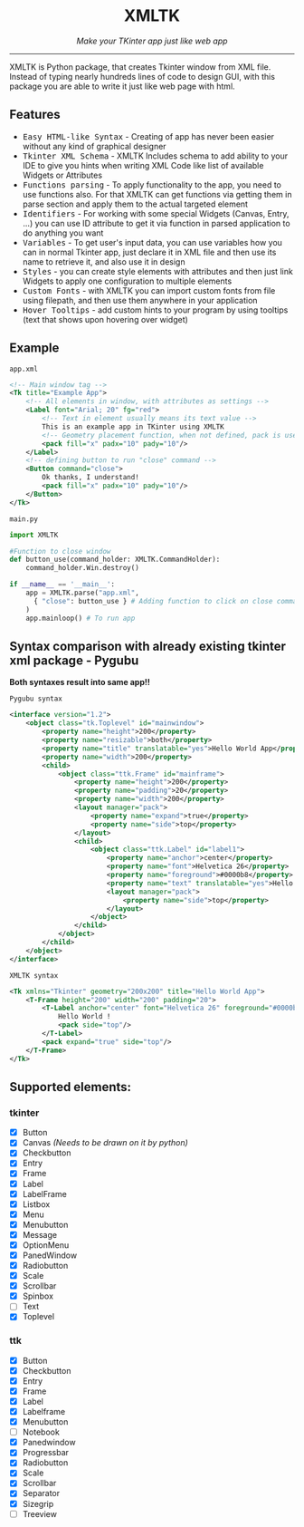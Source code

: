 <h1 align="center">XMLTK</h1>
<p align="center"><i>Make your TKinter app just like web app</i></p>

---


XMLTK is Python package, that creates Tkinter window from XML file. 
Instead of typing nearly hundreds lines of code to design GUI, with this
package you are able to write it just like web page with html.

## Features

- <kbd>Easy HTML-like Syntax</kbd> - Creating of app has never been easier without
any kind of graphical designer
- <kbd>Tkinter XML Schema</kbd> - XMLTK Includes schema to add ability to your IDE to give
you hints when writing XML Code like list of available Widgets or Attributes
- <kbd>Functions parsing</kbd> - To apply functionality to the app, you need to use functions also.
For that XMLTK can get functions via getting them in parse section and apply them to the actual
targeted element
- <kbd>Identifiers</kbd> - For working with some special Widgets (Canvas, Entry, ...) you can use ID
attribute to get it via function in parsed application to do anything you want
- <kbd>Variables</kbd> - To get user's input data, you can use variables how you can in normal Tkinter app,
just declare it in XML file and then use its name to retrieve it, and also use it in design
- <kbd>Styles</kbd> - you can create style elements with attributes and then
just link Widgets to apply one configuration to multiple elements
- <kbd>Custom Fonts</kbd> - with XMLTK you can import custom fonts from file using filepath,
and then use them anywhere in your application
- <kbd>Hover Tooltips</kbd> - add custom hints to your program by using tooltips (text that shows upon hovering over widget)

## Example

`app.xml`
```xml
<!-- Main window tag -->
<Tk title="Example App">
    <!-- All elements in window, with attributes as settings -->
    <Label font="Arial; 20" fg="red">
        <!-- Text in element usually means its text value -->
        This is an example app in TKinter using XMLTK
        <!-- Geometry placement function, when not defined, pack is used in default -->
        <pack fill="x" padx="10" pady="10"/>
    </Label>
    <!-- defining button to run "close" command -->
    <Button command="close">
        Ok thanks, I understand!
        <pack fill="x" padx="10" pady="10"/>
    </Button>
</Tk>
```
`main.py`
```python
import XMLTK

#Function to close window
def button_use(command_holder: XMLTK.CommandHolder):
    command_holder.Win.destroy()

if __name__ == '__main__':
    app = XMLTK.parse("app.xml",
      { "close": button_use } # Adding function to click on close command 
    )
    app.mainloop() # To run app
```

## Syntax comparison with already existing tkinter xml package - Pygubu

**Both syntaxes result into same app!!**

`Pygubu syntax`

```xml
<interface version="1.2">
    <object class="tk.Toplevel" id="mainwindow">
        <property name="height">200</property>
        <property name="resizable">both</property>
        <property name="title" translatable="yes">Hello World App</property>
        <property name="width">200</property>
        <child>
            <object class="ttk.Frame" id="mainframe">
                <property name="height">200</property>
                <property name="padding">20</property>
                <property name="width">200</property>
                <layout manager="pack">
                    <property name="expand">true</property>
                    <property name="side">top</property>
                </layout>
                <child>
                    <object class="ttk.Label" id="label1">
                        <property name="anchor">center</property>
                        <property name="font">Helvetica 26</property>
                        <property name="foreground">#0000b8</property>
                        <property name="text" translatable="yes">Hello World !</property>
                        <layout manager="pack">
                            <property name="side">top</property>
                        </layout>
                    </object>
                </child>
            </object>
        </child>
    </object>
</interface>
```

`XMLTK syntax`

```xml
<Tk xmlns="Tkinter" geometry="200x200" title="Hello World App">
    <T-Frame height="200" width="200" padding="20">
        <T-Label anchor="center" font="Helvetica 26" foreground="#0000b8">
            Hello World !
            <pack side="top"/>
        </T-Label>
        <pack expand="true" side="top"/>
    </T-Frame>
</Tk>
```

## Supported elements:

### tkinter

- [X] Button
- [X] Canvas *(Needs to be drawn on it by python)*
- [X] Checkbutton
- [X] Entry
- [X] Frame
- [X] Label
- [X] LabelFrame
- [X] Listbox
- [X] Menu
- [X] Menubutton
- [X] Message
- [X] OptionMenu
- [X] PanedWindow
- [X] Radiobutton
- [X] Scale
- [X] Scrollbar
- [X] Spinbox
- [ ] Text
- [X] Toplevel

### ttk

- [X] Button
- [X] Checkbutton
- [X] Entry
- [X] Frame
- [X] Label
- [X] Labelframe
- [X] Menubutton
- [ ] Notebook
- [X] Panedwindow
- [X] Progressbar
- [X] Radiobutton
- [X] Scale
- [X] Scrollbar
- [X] Separator
- [X] Sizegrip
- [ ] Treeview
